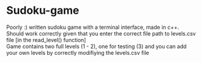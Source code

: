 # Sudoku-game
 Poorly :) written sudoku game with a terminal interface, made in c++.  
 Should work correctly given that you enter the correct file path to levels.csv file [in the read_level() function]  
 Game contains two full levels (1 - 2), one for testing (3) and you can add your own levels by correctly modifiying the levels.csv file
